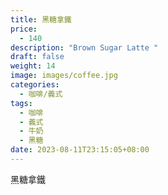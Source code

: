 ```yaml
---
title: 黑糖拿鐵
price:
  - 140
description: "Brown Sugar Latte "
draft: false
weight: 14
image: images/coffee.jpg
categories:
  - 咖啡/義式
tags:
  - 咖啡
  - 義式
  - 牛奶
  - 黑糖
date: 2023-08-11T23:15:05+08:00
---
```


 黑糖拿鐵
